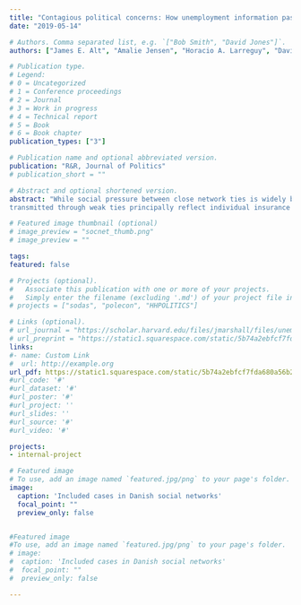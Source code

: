 ```yaml
---
title: "Contagious political concerns: How unemployment information passed between weak ties influences Danish voters"
date: "2019-05-14"

# Authors. Comma separated list, e.g. `["Bob Smith", "David Jones"]`.
authors: ["James E. Alt", "Amalie Jensen", "Horacio A. Larreguy", "David D. Lassen", "John Marshall"]

# Publication type.
# Legend:
# 0 = Uncategorized
# 1 = Conference proceedings
# 2 = Journal
# 3 = Work in progress
# 4 = Technical report
# 5 = Book
# 6 = Book chapter
publication_types: ["3"]

# Publication name and optional abbreviated version.
publication: "R&R, Journal of Politics"
# publication_short = ""

# Abstract and optional shortened version.
abstract: "While social pressure between close network ties is widely believed to influence voters, evidence that information passed between weak ties affects beliefs, policy preferences, and behavior is limited. We investigate such information diffusion by examining whether weak ties relay information about unemployment shocks in Denmark. We link surveys with rich population-level administrative data to overcome several difficulties of identifying causal effects. Mapping each respondent’s familial, vocational, and educational ties, we find that unemployment shocks afflicting second-degree weak ties —- individuals that voters interact with indirectly -— increase a voter’s self-assessed risk of becoming unemployed, perception of the national unemployment rate, support for unemployment insurance, and voting for left-wing political parties. Voters update about national aggregates from all shocks equally, whereas subjective perceptions and preferences respond primarily to unemployment shocks afflicting second-degree weak ties in similar industries. This implies that political preferences driven by information
transmitted through weak ties principally reflect individual insurance -- rather than sociotropic -- motives."

# Featured image thumbnail (optional)
# image_preview = "socnet_thumb.png"
# image_preview = ""

tags:
featured: false

# Projects (optional).
#   Associate this publication with one or more of your projects.
#   Simply enter the filename (excluding '.md') of your project file in `content/project/`.
# projects = ["sodas", "polecon", "HHPOLITICS"]

# Links (optional).
# url_journal = "https://scholar.harvard.edu/files/jmarshall/files/unemployment_and_networks_v10.pdf"
# url_preprint = "https://static1.squarespace.com/static/5b74a2ebfcf7fda680a56b29/t/5cdadcee104c7bfec9476a19/1557847279052/SocialNetworks.pdf"
links:
#- name: Custom Link
#  url: http://example.org
url_pdf: https://static1.squarespace.com/static/5b74a2ebfcf7fda680a56b29/t/5cdadcee104c7bfec9476a19/1557847279052/SocialNetworks.pdf
#url_code: '#'
#url_dataset: '#'
#url_poster: '#'
#url_project: ''
#url_slides: ''
#url_source: '#'
#url_video: '#'

projects:
- internal-project

# Featured image
# To use, add an image named `featured.jpg/png` to your page's folder.
image:
  caption: 'Included cases in Danish social networks'
  focal_point: ""
  preview_only: false


#Featured image
#To use, add an image named `featured.jpg/png` to your page's folder.
# image:
#  caption: 'Included cases in Danish social networks'
#  focal_point: ""
#  preview_only: false

---
```

